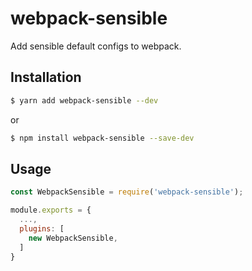 # webpack-sensible

Add sensible default configs to webpack.

## Installation

```bash
$ yarn add webpack-sensible --dev
```

or

```bash
$ npm install webpack-sensible --save-dev
```

## Usage

```javascript
const WebpackSensible = require('webpack-sensible');

module.exports = {
  ...,
  plugins: [
    new WebpackSensible,
  ]
}
```
